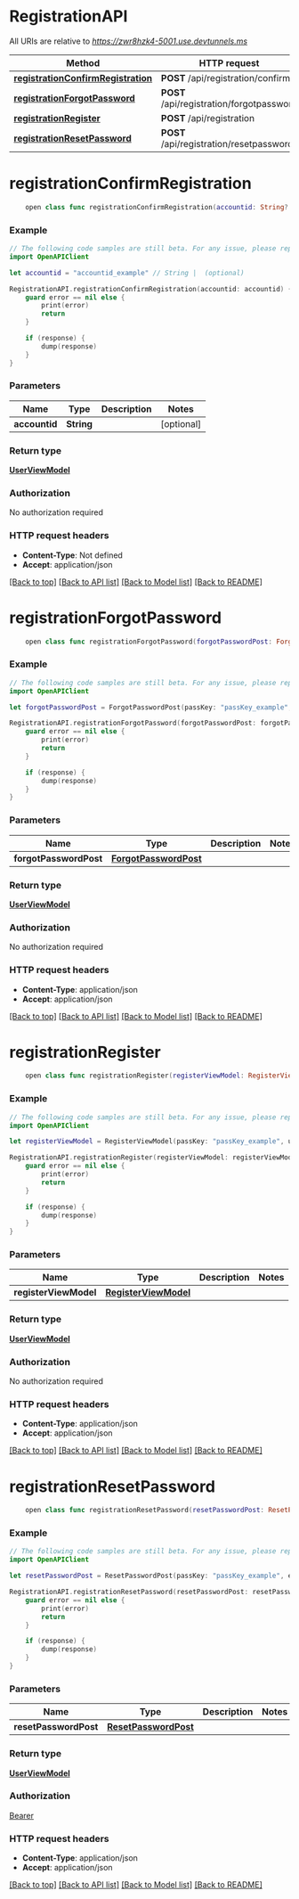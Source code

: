 # RegistrationAPI

All URIs are relative to *https://zwr8hzk4-5001.use.devtunnels.ms*

Method | HTTP request | Description
------------- | ------------- | -------------
[**registrationConfirmRegistration**](RegistrationAPI.md#registrationconfirmregistration) | **POST** /api/registration/confirm | 
[**registrationForgotPassword**](RegistrationAPI.md#registrationforgotpassword) | **POST** /api/registration/forgotpassword | 
[**registrationRegister**](RegistrationAPI.md#registrationregister) | **POST** /api/registration | 
[**registrationResetPassword**](RegistrationAPI.md#registrationresetpassword) | **POST** /api/registration/resetpassword | 


# **registrationConfirmRegistration**
```swift
    open class func registrationConfirmRegistration(accountid: String? = nil, completion: @escaping (_ data: UserViewModel?, _ error: Error?) -> Void)
```



### Example
```swift
// The following code samples are still beta. For any issue, please report via http://github.com/OpenAPITools/openapi-generator/issues/new
import OpenAPIClient

let accountid = "accountid_example" // String |  (optional)

RegistrationAPI.registrationConfirmRegistration(accountid: accountid) { (response, error) in
    guard error == nil else {
        print(error)
        return
    }

    if (response) {
        dump(response)
    }
}
```

### Parameters

Name | Type | Description  | Notes
------------- | ------------- | ------------- | -------------
 **accountid** | **String** |  | [optional] 

### Return type

[**UserViewModel**](UserViewModel.md)

### Authorization

No authorization required

### HTTP request headers

 - **Content-Type**: Not defined
 - **Accept**: application/json

[[Back to top]](#) [[Back to API list]](../README.md#documentation-for-api-endpoints) [[Back to Model list]](../README.md#documentation-for-models) [[Back to README]](../README.md)

# **registrationForgotPassword**
```swift
    open class func registrationForgotPassword(forgotPasswordPost: ForgotPasswordPost, completion: @escaping (_ data: UserViewModel?, _ error: Error?) -> Void)
```



### Example
```swift
// The following code samples are still beta. For any issue, please report via http://github.com/OpenAPITools/openapi-generator/issues/new
import OpenAPIClient

let forgotPasswordPost = ForgotPasswordPost(passKey: "passKey_example", email: "email_example") // ForgotPasswordPost | 

RegistrationAPI.registrationForgotPassword(forgotPasswordPost: forgotPasswordPost) { (response, error) in
    guard error == nil else {
        print(error)
        return
    }

    if (response) {
        dump(response)
    }
}
```

### Parameters

Name | Type | Description  | Notes
------------- | ------------- | ------------- | -------------
 **forgotPasswordPost** | [**ForgotPasswordPost**](ForgotPasswordPost.md) |  | 

### Return type

[**UserViewModel**](UserViewModel.md)

### Authorization

No authorization required

### HTTP request headers

 - **Content-Type**: application/json
 - **Accept**: application/json

[[Back to top]](#) [[Back to API list]](../README.md#documentation-for-api-endpoints) [[Back to Model list]](../README.md#documentation-for-models) [[Back to README]](../README.md)

# **registrationRegister**
```swift
    open class func registrationRegister(registerViewModel: RegisterViewModel, completion: @escaping (_ data: UserViewModel?, _ error: Error?) -> Void)
```



### Example
```swift
// The following code samples are still beta. For any issue, please report via http://github.com/OpenAPITools/openapi-generator/issues/new
import OpenAPIClient

let registerViewModel = RegisterViewModel(passKey: "passKey_example", user: UserPostViewModel(firstName: "firstName_example", lastName: "lastName_example", email: "email_example", password: "password_example", roles: ["roles_example"]), restaurant: RestaurantPostViewModel(name: "name_example", addressLine1: "addressLine1_example", addressLine2: "addressLine2_example", city: "city_example", state: "state_example", zipCode: "zipCode_example", geoCached: false, templateRestaurantId: 123, template: RestaurantPostViewModel_allOf_template(restaurantId: 123, includeInventoryItems: false, includeZones: false, includeVendorOverrides: false, includeUnitOverrides: false)), billing: BillingPostViewModel(nameOnCard: "nameOnCard_example", cardNumber: "cardNumber_example", expirationDate: "expirationDate_example", cCv: "cCv_example")) // RegisterViewModel | 

RegistrationAPI.registrationRegister(registerViewModel: registerViewModel) { (response, error) in
    guard error == nil else {
        print(error)
        return
    }

    if (response) {
        dump(response)
    }
}
```

### Parameters

Name | Type | Description  | Notes
------------- | ------------- | ------------- | -------------
 **registerViewModel** | [**RegisterViewModel**](RegisterViewModel.md) |  | 

### Return type

[**UserViewModel**](UserViewModel.md)

### Authorization

No authorization required

### HTTP request headers

 - **Content-Type**: application/json
 - **Accept**: application/json

[[Back to top]](#) [[Back to API list]](../README.md#documentation-for-api-endpoints) [[Back to Model list]](../README.md#documentation-for-models) [[Back to README]](../README.md)

# **registrationResetPassword**
```swift
    open class func registrationResetPassword(resetPasswordPost: ResetPasswordPost, completion: @escaping (_ data: UserViewModel?, _ error: Error?) -> Void)
```



### Example
```swift
// The following code samples are still beta. For any issue, please report via http://github.com/OpenAPITools/openapi-generator/issues/new
import OpenAPIClient

let resetPasswordPost = ResetPasswordPost(passKey: "passKey_example", email: "email_example", password: "password_example", token: "token_example") // ResetPasswordPost | 

RegistrationAPI.registrationResetPassword(resetPasswordPost: resetPasswordPost) { (response, error) in
    guard error == nil else {
        print(error)
        return
    }

    if (response) {
        dump(response)
    }
}
```

### Parameters

Name | Type | Description  | Notes
------------- | ------------- | ------------- | -------------
 **resetPasswordPost** | [**ResetPasswordPost**](ResetPasswordPost.md) |  | 

### Return type

[**UserViewModel**](UserViewModel.md)

### Authorization

[Bearer](../README.md#Bearer)

### HTTP request headers

 - **Content-Type**: application/json
 - **Accept**: application/json

[[Back to top]](#) [[Back to API list]](../README.md#documentation-for-api-endpoints) [[Back to Model list]](../README.md#documentation-for-models) [[Back to README]](../README.md)


